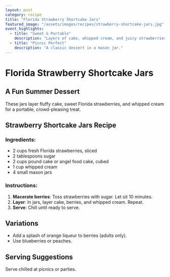 ```yaml
---
layout: post
category: recipe
title: "Florida Strawberry Shortcake Jars"
featured_image: "/assets/images/recipes/strawberry-shortcake-jars.jpg"
event_highlights:
  - title: "Sweet & Portable"
    description: "Layers of cake, whipped cream, and juicy strawberries."
  - title: "Picnic Perfect"
    description: "A classic dessert in a mason jar."
---
```


# Florida Strawberry Shortcake Jars

## A Fun Summer Dessert

These jars layer fluffy cake, sweet Florida strawberries, and whipped cream for a portable, crowd-pleasing treat.

## Strawberry Shortcake Jars Recipe

### Ingredients:
- 2 cups fresh Florida strawberries, sliced
- 2 tablespoons sugar
- 2 cups pound cake or angel food cake, cubed
- 1 cup whipped cream
- 4 small mason jars

### Instructions:

1. **Macerate berries**: Toss strawberries with sugar. Let sit 10 minutes.
2. **Layer**: In jars, layer cake, berries, and whipped cream. Repeat.
3. **Serve**: Chill until ready to serve.

## Variations
- Add a splash of orange liqueur to berries (adults only).
- Use blueberries or peaches.

## Serving Suggestions
Serve chilled at picnics or parties.
